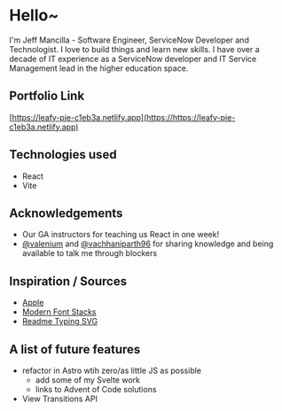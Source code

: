 # Hello~
I'm Jeff Mancilla - Software Engineer, ServiceNow Developer and Technologist. I love to build things and learn new skills. I have over a decade of IT experience as a ServiceNow developer and IT Service Management lead in the higher education space. 

## Portfolio Link
[https://leafy-pie-c1eb3a.netlify.app](https://https://leafy-pie-c1eb3a.netlify.app)

## Technologies used
- React
- Vite

## Acknowledgements
- Our GA instructors for teaching us React in one week!
- [@valenium](https://github.com/valenium) and [@vachhaniparth96](https://github.com/vachhaniparth96) for sharing knowledge and being available to talk me through blockers

## Inspiration / Sources
- [Apple](https://apple.com)
- [Modern Font Stacks](https://modernfontstacks.com)
- [Readme Typing SVG](https://github.com/DenverCoder1/readme-typing-svg)

## A list of future features
- refactor in Astro wtih zero/as little JS as possible
  - add some of my Svelte work
  - links to Advent of Code solutions
- View Transitions API
